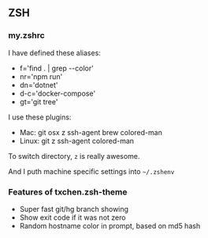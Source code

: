 ## ZSH

### my.zshrc

I have defined these aliases:

* f='find . | grep --color'
* nr='npm run'
* dn='dotnet'
* d-c='docker-compose'
* gt='git tree'

I use these plugins:
* Mac: git osx z ssh-agent brew colored-man
* Linux: git z ssh-agent colored-man

To switch directory, `z` is really awesome.

And I puth machine specific settings into `~/.zshenv`

### Features of txchen.zsh-theme

* Super fast git/hg branch showing
* Show exit code if it was not zero
* Random hostname color in prompt, based on md5 hash

